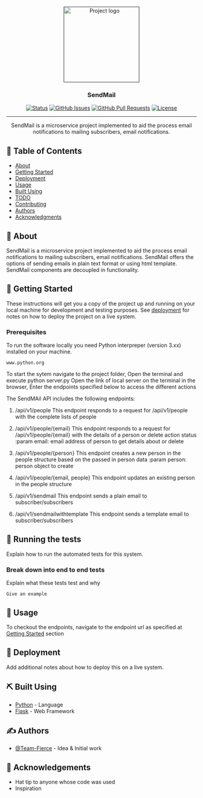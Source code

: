 <p align="center">
  <a href="" rel="noopener">
 <img width=200px height=200px src="https://i.imgur.com/6wj0hh6.jpg" alt="Project logo"></a>
</p>

<h3 align="center">SendMail</h3>

<div align="center">

[![Status](https://img.shields.io/badge/status-active-success.svg)]()
[![GitHub Issues](https://img.shields.io/github/issues/kylelobo/The-Documentation-Compendium.svg)](https://github.com/gblend/Team-Fierce_SendMail/issues)
[![GitHub Pull Requests](https://img.shields.io/github/issues-pr/kylelobo/The-Documentation-Compendium.svg)](https://github.com/gblend/Team-Fierce_SendMail/pulls)
[![License](https://img.shields.io/badge/license-MIT-blue.svg)](/LICENSE)

</div>

---

<p align="center"> SendMail is a microservice project implemented to aid the process email notifications to mailing subscribers, email notifications.
    <br> 
</p>

## 📝 Table of Contents

- [About](#about)
- [Getting Started](#getting_started)
- [Deployment](#deployment)
- [Usage](#usage)
- [Built Using](#built_using)
- [TODO](../TODO.md)
- [Contributing](../CONTRIBUTING.md)
- [Authors](#authors)
- [Acknowledgments](#acknowledgement)

## 🧐 About <a name = "about"></a>

SendMail is a microservice project implemented to aid the process email notifications to mailing subscribers, email notifications. SendMail offers the options of sending emails in plain text format or using html template. SendMail components are decoupled in functionality.



## 🏁 Getting Started <a name = "getting_started"></a>

These instructions will get you a copy of the project up and running on your local machine for development and testing purposes. See [deployment](#deployment) for notes on how to deploy the project on a live system.

### Prerequisites

To run the software locally you need Python interpreper (version 3.xx) installed on your machine.

```
www.python.org
```

To start the sytem navigate to the project folder,
Open the terminal and execute python server.py
Open the link of local server on the terminal in the browser,
Enter the endpoints specified below to access the different actions

The SendMAil API includes the following endpoints:

1. /api/v1/people 
   This endpoint responds to a request for /api/v1/people
   with the complete lists of people

2. /api/v1/people/{email} 
    This endpoint responds to a request for /api/v1/people/{email}
    with the details of a person or delete action status
    :param email:   email address of person to get details about or delete

3. /api/v1/people/{person} 
    This endpoint creates a new person in the people structure
    based on the passed in person data
    :param person:   person object to create

4. /api/v1/people/{email, people}
    This endpoint updates an existing person in the people structure

5. /api/v1/sendmail
    This endpoint sends a plain email to subscriber/subscribers

6. /api/v1/sendmailwithtemplate
    This endpoint sends a template email to subscriber/subscribers
    

## 🔧 Running the tests <a name = "tests"></a>

Explain how to run the automated tests for this system.

### Break down into end to end tests

Explain what these tests test and why

```
Give an example
```


## 🎈 Usage <a name="usage"></a>

To checkout the endpoints, navigate to the endpoint url as specified at [Getting Started](#getting_started) section

## 🚀 Deployment <a name = "deployment"></a>

Add additional notes about how to deploy this on a live system.

## ⛏️ Built Using <a name = "built_using"></a>

- [Python](https://www.python.org/) - Language
- [Flask](https://flask.palletsprojects.com/) - Web Framework

## ✍️ Authors <a name = "authors"></a>

- [@Team-Fierce](https://github.com/gblend/Team-Fierce_SendMail) - Idea & Initial work


## 🎉 Acknowledgements <a name = "acknowledgement"></a>

- Hat tip to anyone whose code was used
- Inspiration

